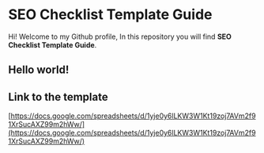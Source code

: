 # SEO Checklist Template Guide

Hi! Welcome to my Github profile, In this repository you will find **SEO Checklist Template Guide**. 

## Hello world! 

## Link to the template 
[https://docs.google.com/spreadsheets/d/1yje0y6lLKW3W1Kt19zoj7AVm2f91XrSucAXZ99m2hWw/](https://docs.google.com/spreadsheets/d/1yje0y6lLKW3W1Kt19zoj7AVm2f91XrSucAXZ99m2hWw/)
